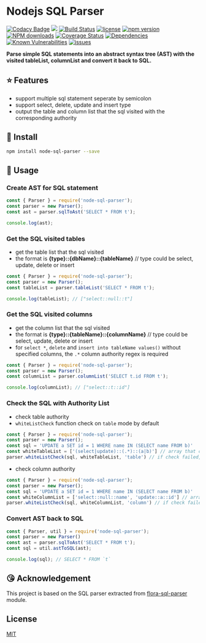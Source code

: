 # Nodejs SQL Parser

[![Codacy Badge](https://api.codacy.com/project/badge/Grade/dff0b2ee1b964d2d88fe6947c4f5c649)](https://app.codacy.com/app/taozhi8833998/node-sql-parser?utm_source=github.com&utm_medium=referral&utm_content=taozhi8833998/node-sql-parser&utm_campaign=Badge_Grade_Dashboard)
[![](https://img.shields.io/badge/Powered%20by-ganjiang-brightgreen.svg)](https://github.com/taozhi8833998/node-sql-parser)
[![Build Status](https://travis-ci.org/taozhi8833998/node-sql-parser.svg?branch=master)](https://travis-ci.org/taozhi8833998/node-sql-parser)
[![license](https://img.shields.io/badge/license-MIT-blue.svg)](https://github.com/taozhi8833998/node-sql-parser/blob/master/LICENSE)
[![npm version](https://badge.fury.io/js/node-sql-parser.svg)](https://badge.fury.io/js/node-sql-parser)
[![NPM downloads](http://img.shields.io/npm/dm/node-sql-parser.svg?style=flat-square)](http://www.npmtrends.com/node-sql-parser)
[![Coverage Status](https://img.shields.io/coveralls/github/taozhi8833998/node-sql-parser/master.svg)](https://coveralls.io/github/taozhi8833998/node-sql-parser?branch=master)
[![Dependencies](https://img.shields.io/david/taozhi8833998/node-sql-parser.svg)](https://img.shields.io/david/taozhi8833998/node-sql-parser)
[![Known Vulnerabilities](https://snyk.io/test/github/taozhi8833998/node-sql-parser/badge.svg?targetFile=package.json)](https://snyk.io/test/github/taozhi8833998/node-sql-parser?targetFile=package.json)
[![issues](https://img.shields.io/github/issues/taozhi8833998/node-sql-parser.svg)](https://github.com/taozhi8833998/node-sql-parser/issues)

**Parse simple SQL statements into an abstract syntax tree (AST) with the visited tableList, columnList and convert it back to SQL.**

## :star: Features

  - support multiple sql statement seperate by semicolon
  - support select, delete, update and insert type
  - output the table and column list that the sql visited with the corresponding authority

## :tada: Install

```bash
npm install node-sql-parser --save
```

## :rocket: Usage

### Create AST for SQL statement

```javascript
const { Parser } = require('node-sql-parser');
const parser = new Parser();
const ast = parser.sqlToAst('SELECT * FROM t');

console.log(ast);
```

### Get the SQL visited tables

  - get the table list that the sql visited
  - the format is **{type}::{dbName}::{tableName}** // type could be select, update, delete or insert

```javascript
const { Parser } = require('node-sql-parser');
const parser = new Parser();
const tableList = parser.tableList('SELECT * FROM t');

console.log(tableList); // ["select::null::t"]
```

### Get the SQL visited columns

  - get the column list that the sql visited
  - the format is **{type}::{tableName}::{columnName}** // type could be select, update, delete or insert
  - for `select *`, `delete` and `insert into tableName values()` without specified columns, the `.*` column authority regex is required

```javascript
const { Parser } = require('node-sql-parser');
const parser = new Parser();
const columnList = parser.columnList('SELECT t.id FROM t');

console.log(columnList); // ["select::t::id"]
```

### Check the SQL with Authority List

- check table authority
- `whiteListCheck` function check on `table` mode by default

```javascript
const { Parser } = require('node-sql-parser');
const parser = new Parser();
const sql = 'UPDATE a SET id = 1 WHERE name IN (SELECT name FROM b)'
const whiteTableList = ['(select|update)::(.*)::(a|b)'] // array that contain multiple authorities
parser.whiteListCheck(sql, whiteTableList, 'table') // if check failed, an error would be thrown with relevant error message, if passed it would return undefined
```

- check column authority

```javascript
const { Parser } = require('node-sql-parser');
const parser = new Parser();
const sql = 'UPDATE a SET id = 1 WHERE name IN (SELECT name FROM b)'
const whiteColumnList = ['select::null::name', 'update::a::id'] // array that contain multiple authorities
parser.whiteListCheck(sql, whiteColumnList, 'column') // if check failed, an error would be thrown with relevant error message, if passed it would return undefined
```

### Convert AST back to SQL

```javascript
const { Parser, util } = require('node-sql-parser');
const parser = new Parser()
const ast = parser.sqlToAst('SELECT * FROM t');
const sql = util.astToSQL(ast);

console.log(sql); // SELECT * FROM `t`
```

## :kissing_heart: Acknowledgement

This project is based on the SQL parser extracted from [flora-sql-parser](https://github.com/godmodelabs/flora-sql-parser) module.

## License

[MIT](LICENSE)
